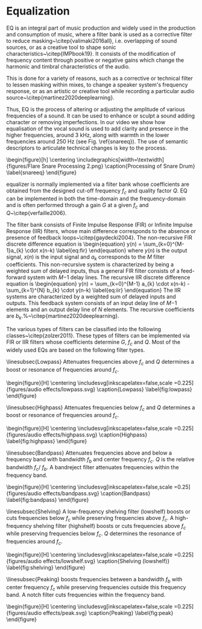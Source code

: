 # Equalization

EQ is an integral part of music production and widely used in the production and consumption of music, where a filter bank is used as a corrective filter to reduce masking~\citep{valimaki2016all}, i.e. overlapping of sound sources, or as a creative tool to shape sonic characteristics~\citep{IMPbook19}. It consists of the modification of frequency content through positive or negative gains which change the harmonic and timbral characteristics of the audio. 

This is done for a variety of reasons, such as a corrective or technical filter to lessen masking within mixes, to change a speaker system's frequency response, or as an artistic or creative tool while recording a particular audio source~\citep{martinez2020deeplearning}. 

Thus, EQ is the process of altering or adjusting the amplitude of various frequencies of a sound. It can be used to enhance or sculpt a sound adding character or removing imperfections. In our video we show how equalisation of the vocal sound is used to add clarity and presence in the higher frequencies, around 3 kHz, along with warmth in the lower frequencies around 250 Hz (see Fig. \ref{snareeq}). The use of semantic descriptors to articulate technical changes is key to the process.


\begin{figure}[h]
\centering
\includegraphics[width=\textwidth]{figures/Flare Snare Processing 2.png}
\caption{Processing of Snare Drum}
\label{snareeq}
\end{figure}

 equalizer is normally implemented via a filter bank whose coefficients are obtained from the designed cut-off frequency $f_{c}$ and quality factor $Q$. 
EQ can be implemented in both the time-domain and the frequency-domain and is often performed through a gain $G$ at a given $f_{c}$ and $Q$~\citep{verfaille2006}.

The filter bank consists of Finite Impulse Response (FIR) or Infinite Impulse Response (IIR) filters, whose main difference corresponds to the absence or presence of feedback loops~\citep{gaydecki2004}. The non-recursive FIR discrete difference equation is
\begin{equation}
y(n) = \sum_{k=0}^{M-1}a_{k} \cdot x(n-k)
\label{eq:fir}
\end{equation}
where $y(n)$ is the output signal, $x(n)$ is the input signal and $a_{k}$ corresponds to the $M$ filter coefficients. This non-recursive system is characterized by being a weighted sum of delayed inputs, thus a general FIR filter consists of a feed-forward system with $M-$1 delay lines. 
The recursive IIR discrete difference equation is
\begin{equation}
y(n) = \sum_{k=0}^{M-1} a_{k} \cdot x(n-k) - \sum_{k=1}^{N} b_{k} \cdot y(n-k)
\label{eq:iir}
\end{equation}
The IIR systems are characterized by a weighted sum of delayed inputs and outputs. This feedback system consists of an input delay line of $M-$1 elements and an output delay line of $N$ elements. The recursive coefficients are $b_{k}$.%~\citep{martinez2020deeplearning}.

The various types of filters can be classified into the following classes~\citep{zolzer2011}. These types of filters can be implemented via FIR or IIR filters whose coefficients determine $G$, $f_{c}$ and $Q$. Most of the widely used EQs are based on the following filter types.

\linesubsec{Lowpass} Attenuates frequencies above $f_{c}$ and $Q$ determines a boost or resonance of frequencies around $f_{c}$. 

\begin{figure}[H]
    \centering
    \includesvg[inkscapelatex=false,scale =0.225]{figures/audio effects/lowpass.svg}
    \caption{Lowpass}
    \label{fig:lowpass}
\end{figure}

\linesubsec{Highpass} Attenuates frequencies below $f_{c}$ and $Q$ determines a boost or resonance of frequencies around $f_{c}$. 

\begin{figure}[H]
    \centering
    \includesvg[inkscapelatex=false,scale =0.225]{figures/audio effects/highpass.svg}
    \caption{Highpass}
    \label{fig:highpass}
\end{figure}

\linesubsec{Bandpass} Attenuates frequencies above and below a frequency band with bandwidth $f_{b}$ and center frequency $f_{c}$. $Q$ is the relative bandwidth  $f_{c}$/ $f_{b}$. A bandreject filter attenuates frequencies within the frequency band. 

\begin{figure}[H]
    \centering
    \includesvg[inkscapelatex=false,scale =0.25]{figures/audio effects/bandpass.svg}
    \caption{Bandpass}
    \label{fig:bandpass}
\end{figure}

\linesubsec{Shelving} A low-frequency shelving filter (lowshelf) boosts or cuts frequencies below $f_{c}$ while preserving frequencies above $f_{c}$. A high-frequency shelving filter (highshelf) boosts or cuts frequencies above $f_{c}$ while preserving frequencies below $f_{c}$. $Q$ determines the resonance of frequencies around $f_{c}$.

 \begin{figure}[H]
    \centering
    \includesvg[inkscapelatex=false,scale =0.225]{figures/audio effects/lowshelf.svg}
    \caption{Shelving (lowshelf)}
    \label{fig:shelving}
\end{figure}

\linesubsec{Peaking} boosts frequencies between a bandwidth $f_{b}$ with center frequency $f_{c}$ while preserving frequencies outside this frequency band. A notch filter cuts frequencies within the frequency band. 

\begin{figure}[H]
    \centering
    \includesvg[inkscapelatex=false,scale =0.225]{figures/audio effects/peak.svg}
    \caption{Peaking}
    \label{fig:peak}
\end{figure}